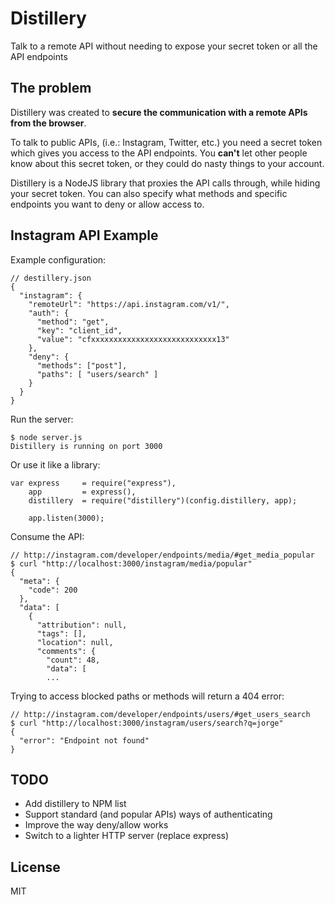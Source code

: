 # Distillery

Talk to a remote API without needing to expose your secret token or all the API endpoints

## The problem

Distillery was created to __secure the communication with a remote APIs from the browser__.

To talk to public APIs, (i.e.: Instagram, Twitter, etc.) you need a secret token which gives you access to the API endpoints. You __can't__ let other people know about this secret token, or they could do nasty things to your account.

Distillery is a NodeJS library that proxies the API calls through, while hiding your secret token. You can also specify what methods and specific endpoints you want to deny or allow access to.

## Instagram API Example

Example configuration:

```
// destillery.json
{
  "instagram": {
    "remoteUrl": "https://api.instagram.com/v1/",
    "auth": {
      "method": "get",
      "key": "client_id",
      "value": "cfxxxxxxxxxxxxxxxxxxxxxxxxxxxx13"
    },
    "deny": {
      "methods": ["post"],
      "paths": [ "users/search" ]
    }
  }
}
```

Run the server:

```
$ node server.js
Distillery is running on port 3000
```

Or use it like a library:

```
var express     = require("express"),
    app         = express(),
    distillery  = require("distillery")(config.distillery, app);
    
    app.listen(3000);
```

Consume the API:

```
// http://instagram.com/developer/endpoints/media/#get_media_popular
$ curl "http://localhost:3000/instagram/media/popular"
{
  "meta": {
    "code": 200
  },
  "data": [
    {
      "attribution": null,
      "tags": [],
      "location": null,
      "comments": {
        "count": 48,
        "data": [
        ...
```

Trying to access blocked paths or methods will return a 404 error:

```
// http://instagram.com/developer/endpoints/users/#get_users_search
$ curl "http://localhost:3000/instagram/users/search?q=jorge"
{
  "error": "Endpoint not found"
}
```

## TODO
- Add distillery to NPM list
- Support standard (and popular APIs) ways of authenticating
- Improve the way deny/allow works
- Switch to a lighter HTTP server (replace express)

## License
MIT
